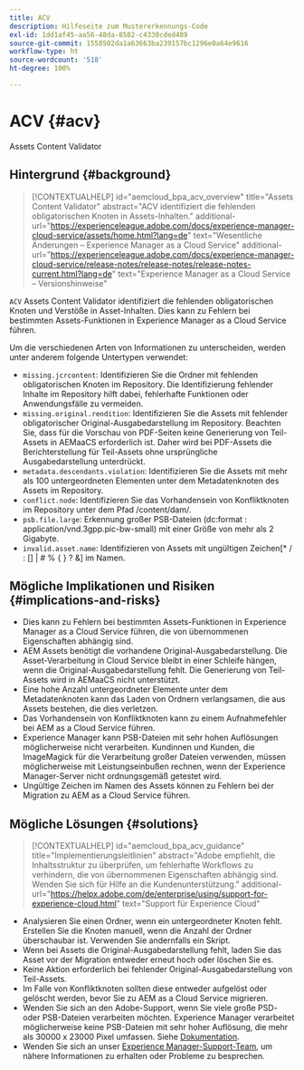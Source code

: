 ```yaml
---
title: ACV
description: Hilfeseite zum Mustererkennungs-Code
exl-id: 1dd1af45-aa56-48da-8582-c4330cded489
source-git-commit: 1558502da1a63663ba239157bc1296e0a64e9616
workflow-type: ht
source-wordcount: '518'
ht-degree: 100%

---
```


# ACV {#acv}

Assets Content Validator

## Hintergrund {#background}

>[!CONTEXTUALHELP]
>id="aemcloud_bpa_acv_overview"
>title="Assets Content Validator"
>abstract="ACV identifiziert die fehlenden obligatorischen Knoten in Assets-Inhalten."
>additional-url="https://experienceleague.adobe.com/docs/experience-manager-cloud-service/assets/home.html?lang=de" text="Wesentliche Änderungen – Experience Manager as a Cloud Service"
>additional-url="https://experienceleague.adobe.com/docs/experience-manager-cloud-service/release-notes/release-notes/release-notes-current.html?lang=de" text="Experience Manager as a Cloud Service – Versionshinweise"

`ACV` Assets Content Validator identifiziert die fehlenden obligatorischen Knoten und Verstöße in Asset-Inhalten. Dies kann zu Fehlern bei bestimmten Assets-Funktionen in Experience Manager as a Cloud Service führen.

Um die verschiedenen Arten von Informationen zu unterscheiden, werden unter anderem folgende Untertypen verwendet:

* `missing.jcrcontent`: Identifizieren Sie die Ordner mit fehlenden obligatorischen Knoten im Repository. Die Identifizierung fehlender Inhalte im Repository hilft dabei, fehlerhafte Funktionen oder Anwendungsfälle zu vermeiden.
* `missing.original.rendition`: Identifizieren Sie die Assets mit fehlender obligatorischer Original-Ausgabedarstellung im Repository. Beachten Sie, dass für die Vorschau von PDF-Seiten keine Generierung von Teil-Assets in AEMaaCS erforderlich ist. Daher wird bei PDF-Assets die Berichterstellung für Teil-Assets ohne ursprüngliche Ausgabedarstellung unterdrückt.
* `metadata.descendants.violation`: Identifizieren Sie die Assets mit mehr als 100 untergeordneten Elementen unter dem Metadatenknoten des Assets im Repository.
* `conflict.node`: Identifizieren Sie das Vorhandensein von Konfliktknoten im Repository unter dem Pfad /content/dam/.
* `psb.file.large`: Erkennung großer PSB-Dateien (dc:format : application/vnd.3gpp.pic-bw-small) mit einer Größe von mehr als 2 Gigabyte.
* `invalid.asset.name`: Identifizieren von Assets mit ungültigen Zeichen[* / : [\] | # % { } ? &amp;] im Namen.

## Mögliche Implikationen und Risiken {#implications-and-risks}

* Dies kann zu Fehlern bei bestimmten Assets-Funktionen in Experience Manager as a Cloud Service führen, die von übernommenen Eigenschaften abhängig sind.
* AEM Assets benötigt die vorhandene Original-Ausgabedarstellung. Die Asset-Verarbeitung in Cloud Service bleibt in einer Schleife hängen, wenn die Original-Ausgabedarstellung fehlt. Die Generierung von Teil-Assets wird in AEMaaCS nicht unterstützt.
* Eine hohe Anzahl untergeordneter Elemente unter dem Metadatenknoten kann das Laden von Ordnern verlangsamen, die aus Assets bestehen, die dies verletzen.
* Das Vorhandensein von Konfliktknoten kann zu einem Aufnahmefehler bei AEM as a Cloud Service führen.
* Experience Manager kann PSB-Dateien mit sehr hohen Auflösungen möglicherweise nicht verarbeiten. Kundinnen und Kunden, die ImageMagick für die Verarbeitung großer Dateien verwenden, müssen möglicherweise mit Leistungseinbußen rechnen, wenn der Experience Manager-Server nicht ordnungsgemäß getestet wird.
* Ungültige Zeichen im Namen des Assets können zu Fehlern bei der Migration zu AEM as a Cloud Service führen.

## Mögliche Lösungen {#solutions}

>[!CONTEXTUALHELP]
>id="aemcloud_bpa_acv_guidance"
>title="Implementierungsleitlinien"
>abstract="Adobe empfiehlt, die Inhaltsstruktur zu überprüfen, um fehlerhafte Workflows zu verhindern, die von übernommenen Eigenschaften abhängig sind. Wenden Sie sich für Hilfe an die Kundenunterstützung."
>additional-url="https://helpx.adobe.com/de/enterprise/using/support-for-experience-cloud.html" text="Support für Experience Cloud"

* Analysieren Sie einen Ordner, wenn ein untergeordneter Knoten fehlt. Erstellen Sie die Knoten manuell, wenn die Anzahl der Ordner überschaubar ist. Verwenden Sie andernfalls ein Skript.
* Wenn bei Assets die Original-Ausgabedarstellung fehlt, laden Sie das Asset vor der Migration entweder erneut hoch oder löschen Sie es.
* Keine Aktion erforderlich bei fehlender Original-Ausgabedarstellung von Teil-Assets.
* Im Falle von Konfliktknoten sollten diese entweder aufgelöst oder gelöscht werden, bevor Sie zu AEM as a Cloud Service migrieren.
* Wenden Sie sich an den Adobe-Support, wenn Sie viele große PSD- oder PSB-Dateien verarbeiten möchten. Experience Manager verarbeitet möglicherweise keine PSB-Dateien mit sehr hoher Auflösung, die mehr als 30000 x 23000 Pixel umfassen. Siehe [Dokumentation](https://experienceleague.adobe.com/docs/experience-manager-65/assets/extending/best-practices-for-imagemagick.html?lang=de).
* Wenden Sie sich an unser [Experience Manager-Support-Team](https://helpx.adobe.com/de/enterprise/using/support-for-experience-cloud.html), um nähere Informationen zu erhalten oder Probleme zu besprechen.
